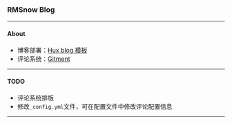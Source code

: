 ### RMSnow Blog

---

#### About

- 博客部署：[Hux blog 模板](https://github.com/Huxpro/huxpro.github.io/blob/master/README.zh.md)
- 评论系统：[Gitment](https://github.com/imsun/gitment)

---

#### TODO

- 评论系统排版
- 修改`_config.yml`文件，可在配置文件中修改评论配置信息

---